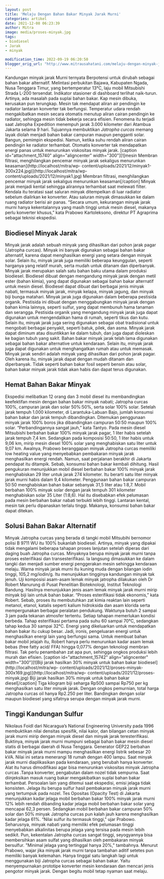 ```yaml
---
layout: post
title: 'Melaju Dengan Bahan Bakar Minyak Jarak Murni'
categories: artikel
date: 2021-12-08 06:23:39
author: Mitra
image: media/proses-minyak.jpg
tags:
- biodiesel
- Jarak
- minyak

modification_time: 2022-09-19 06:20:50
blogger_orig_url: "http://www.mitrausahatani.com/melaju-dengan-minyak-jarak-murni.html"
---
```


Kandungan minyak jarak Murni ternyata Berpotensi untuk dirubah sebagai bahan
bakar alternatif. Melintasi perbukitan Bajawa, Kabupaten Ngada, Nusa Tenggara
Timur, yang bertemperatur 13°C, laju mobil Mitsubishi Strada L-200 tersendat.
Indikator stasioner di dashboard terlihat naik-turun. Artinya, ada masalah
pada suplai bahan bakar. Kap mesin dibuka, kerusakan pun terungkap. Mesin tak
mendapat aliran air pendingin ke radiator lantaran konverter tak berfungsi.
Temperatur udara rendah mengakibatkan mesin secara otomatis menutup aliran
cairan pendingin ke radiator, sehingga mesin tidak bekerja secara efisien.
Fenomena itu terjadi saat Jatropha Expedition menempuh jarak 3.000 kilometer
dari Atambua Jakarta selama 9 hari. Tujuannya membuktikan _Jatropha curcas_
memang layak diolah menjadi bahan bakar campuran maupun pengganti solar.
Bangun, pemimpin ekspedisi. Namun, ketika suhu rendah aliran cairan pendingin
ke radiator terhambat. Otomatis konverter tak mendapatkan energi panas untuk
menurunkan viskositas minyak jarak. [caption id="attachment_15740"
align="aligncenter" width="300"][![mesin Membran filtrasi, menghilangkan
pencemar minyak jarak sekaligus menurunkan
keasaman](http://localhost/mitra/wp-
content/uploads/2021/12/minyak1-300x224.jpg)](http://localhost/mitra/wp-
content/uploads/2021/12/minyak1.jpg) Membran filtrasi, menghilangkan pencemar
minyak jarak sekaligus menurunkan keasaman[/caption] Minyak jarak menjadi
kental sehingga alirannya terhambat saat melewati filter. Kendala itu teratasi
saat saluran minyak ditempelkan di luar radiator sebelum dialirkan ke
konverter. Atau saluran minyak dimasukkan ke dalam ruang radiator berisi air
panas. “Secara umum, kekurangan minyak jarak murni hanya kekentalannya yang
masih tinggi untuk mesin diesel, makanya perlu konverter khusus,” kata Prabowo
Kartoleksono, direktur PT Agraprima sebagai teknisi ekspedisi.

## Biodiesel Minyak Jarak

Minyak jarak adalah sebuah minyak yang dihasilkan dari pohon jarak pagar
(Jatropha curcas). Minyak ini banyak digunakan sebagai bahan bakar alternatif,
karena dapat menghasilkan energi yang setara dengan minyak solar. Selain itu,
minyak jarak juga memiliki beberapa keunggulan, seperti harganya yang relatif
murah, serta mudah untuk ditanam dan diperbanyak. Minyak jarak merupakan salah
satu bahan baku utama dalam produksi biodiesel. Biodiesel dibuat dengan
mengandung minyak jarak dengan metil ester (bahan kimia), yang dapat digunakan
sebagai bahan bakar alternatif untuk mesin diesel. Biodiesel dapat dibuat dari
berbagai jenis minyak nabati, termasuk minyak jarak, minyak kelapa, minyak
jagung, dan minyak biji bunga matahari. Minyak jarak juga digunakan dalam
beberapa pestisida organik. Pestisida ini dibuat dengan menggabungkan minyak
jarak dengan bahan kimia lainnya, seperti sulfur, yang dapat membunuh hama
tanaman dan serangga. Pestisida organik yang mengandung minyak jarak juga
dapat digunakan untuk mengendalikan hama di rumah, seperti tikus dan kutu.
Selain itu, minyak jarak juga sering digunakan sebagai obat tradisional untuk
mengobati berbagai penyakit, seperti batuk, pilek, dan asma. Minyak jarak
dapat diminum atau disuntikkan ke dalam tubuh, dan juga dapat dioleskan ke
bagian tubuh yang sakit. Bahan bakar minyak jarak telah lama digunakan sebagai
bahan bakar alternative untuk kendaraan. Selain itu, minyak jarak juga dapat
digunakan untuk menghangatkan rumah atau untuk memasak. Minyak jarak sendiri
adalah minyak yang dihasilkan dari pohon jarak pagar. Oleh karena itu, minyak
jarak dapat dengan mudah ditanam dan diperbanyak. Tidak seperti bahan bakar
fosil seperti bensin atau solar, bahan bakar minyak jarak tidak akan habis dan
dapat terus digunakan.

## Hemat Bahan Bakar Minyak

Ekspedisi melibatkan 12 orang dan 3 mobil diesel itu membandingkan keefektifan
mesin dengan bahan bakar minyak nabati; Jatropha curcas 100%, campuran jarak
dan solar 50%:50%, serta solar 100% solar. Setelah jarak tempuh 1.000
kilometer, di Larantuka-Labuan Bajo, jumlah konsumsi bahan bakar dan jarak
tempuh dibandingkan. Ditemukan penggunaan minyak jarak 100% boros jika
dibandingkan campuran 50:50 maupun 100% solar. “Perbandingannya sangat jauh,”
kata Tantyo. Pada mesin diesel Mitsubishi berbahan bakar 100% minyak jarak
pagar, 1 liter habis setelah jarak tempuh 7,4 km. Sedangkan pada komposisi
50:50, 1 liter habis untuk 9,06 km, mirip mesin diesel 100% solar yang
menghabiskan satu liter untuk 9,07 km. Awalnya, Prabowo beranggapan minyak
Jatropha curcas memiliki low heating value yang menyebabkan pembakaran minyak
jarak menghasilkan energi rendah. Namun, saat perjalanan berakhir di Jakarta
pendapat itu ditampik. Sebab, konsumsi bahan bakar kembali dihitung. Hasil
pengukuran menunjukkan mobil diesel berbahan bakar 100% minyak jarak
menghabiskan 29 liter untuk jarak 274 kilometer. Itu berarti satu liter minyak
jarak murni habis dalam 9,4 kilometer. Penggunaan bahan bakar campuran 50:50
menghabiskan bahan bakar sebanyak 31,5 liter atau 1:8,7. Mobil berbahan 100%
minyak solar dengan jarak tempuh 301 kilometer menghabiskan solar 35 Liter
(1:8,6). Hal itu disebabkan efek pelumasan pada mesin berbahan bakar nabati
terbukti lebih tinggi. Lantaran kental, mesin tak perlu dipanaskan terlalu
tinggi. Makanya, konsumsi bahan bakar dapat ditekan.

## Solusi Bahan Bakar Alternatif

Minyak Jatropha curcas yang berada di tangki mobil Mitsubihi bernomor polisi B
9711 WU itu 100% bukanlah biodiesel. Artinya, minyak yang dipakai tidak
mengalami beberapa tahapan proses lanjutan setelah diperas dari daging buah
Jatropha curcas. Minyaknya berupa minyak jarak murni tanpa proses esterifikasi
dan transesterifikasi. Ia langsung dimasukkan ke dalam tangki dan menjadi
sumber energi penggerakan mesin sehingga kendaraan melaju. Warna minyak jarak
murni itu kuning muda dengan bilangan iodin tinggi, 105,2 mg/iodin/g. Itu
menunjukkan tingginya kandungan minyak tak jenuh. Uji komposisi asam-asam
lemak minyak jatropha dilakukan oleh Dr Robert Manurung di Pusat Penelitian
Bioteknologi, Institut Teknologi Bandung. Hasilnya menunjukkan jenis asam
lemak minyak jarak murni mirip minyak biji lain untuk bahan bakar. “Proses
esterifikasi tidak ekonomis,” kata Robert. Sebab, proses itu membutuhkan zat
kimia reaktan lain seperti metanol, etanol, katalis seperti kalium hidroksida
dan asam klorida serta mempergunakan berbagai peralatan pendukung. Waktunya
butuh 2 sampai 3 jam pada tekanan atmosfer tertentu. Setiap tahapan memerlukan
kondisi berbeda. Tahap esterifikasi pertama pada suhu 60 sampai 70°C,
sedangkan tahap kedua 30 sampai 32°C. Energi yang dikeluarkan untuk
mendapatkan bahan bakar itu cukup besar. Jadi, ironis, pengeluaran energi
untuk menghasilkan energi lain yang berfungsi sama. Untuk membuat bahan bakar
mobil jelajah itu, Robert hanya perlu menurunkan kadar asam lemak bebas (free
fatty acid/ FFA) hingga 0,077% dengan teknologi membran filtrasi. Tak perlu
penambahan zat apa pun, sehingga ongkos produksi lebih murah dan efisien.
[caption id="attachment_15742" align="aligncenter" width="300"][![Biji jarak
hasilkan 30% minyak untuk bahan bakar biodiesel](http://localhost/mitra/wp-
content/uploads/2021/12/proses-minyak-300x169.jpg)](http://localhost/mitra/wp-
content/uploads/2021/12/proses-minyak.jpg) Biji jarak hasilkan 30% minyak
untuk bahan bakar diesel[/caption] Tiga kilogram biji seharga Rp500 sampai
Rp750 per kg menghasilkan satu liter minyak jarak. Dengan ongkos pemurnian,
total harga Jatropha curcas oil hanya Rp2.250 per liter. Bandingkan dengan
solar maupun biodiesel yang sifatnya serupa dengan minyak jarak murni.

## Tinggi Kandungan Sulfur

Nikolaus Foidl dari Nicaragua’s National Engineering University pada 1996
membuktikan nilai densitas spesifik, nilai kalor, dan bilangan cetan minyak
jarak murni mirip dengan minyak diesel dan minyak jarak teresterifikasi.
Buktinya, minyak jarak murni mumpuni sebagai bahan bakar mesin diesel statis
di berbagai daerah di Nusa Tenggara. Generator GEP22 berbahan bakar minyak
jarak murni mampu menghasilkan energi listrik sebesar 20 kVA. Nilai ini setara
menerangi 18 rumah dengan 400 lampu. Saat minyak jarak murni diaplikasikan
pada kendaraan, yang berubah hanya konverter. Alat itu harus dimodifikasi agar
bisa menurunkan viskositas minyak Jatropha curcas .Tanpa konverter, pengabutan
dalam nozel tidak sempurna. Saat diinjeksikan masuk ruang bakar mengakibatkan
suplai bahan bakar terhambat. Persoalan lain yang ditemui saat ekspedisi,
emisi jelaga tidak konsisten. Jelaga itu berupa sulfur hasil pembakaran minyak
jarak murni yang tertumpuk pada nozel. Tes Opositas (Opacity Test) di Jakarta
menunjukkan kadar jelaga mobil berbahan bakar 100% minyak jarak murni 12%
lebih rendah dibanding kadar jelaga mobil berbahan bakar solar yang mencapai
62,3 persen. Sedangkan mobil berbahan bakar campuran 50% solar dan 50% minyak
Jatropha curcas pun kalah jauh karena menghasilkan kadar jelaga 61%. “Nilai
sulfur itu termasuk tinggi," ujar Prabowo. Seharusnya, minyak nabati yang
memiliki efek pelumasan tinggi menyebabkan alkalinitas berupa jelaga yang
tersisa pada mesin lebih sedikit. Pun, kekentalan Jatropha curcas sangat
tinggi, seyogyannya bisa membersihkan asam sulfat yang dihasilkan oleh
pembakaran minyak bersulfur. "Minimal jelaga yang tertinggal hanya 20%,"
tambahnya. Menurut Prabowo, wajar jika minyak jarak murni tanpa tambahan
aditif setetes pun memiliki banyak kelemahan. Hanya tinggal satu langkah lagi
untuk menggunakan biji Jatropha curcas sebagai bahan bakar. Yaitu
menyempurnakan prototipe konverter mesin kendaraan dan mencari jenis pengotor
minyak jarak. Dengan begitu mobil tetap nyaman saat melaju.


